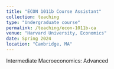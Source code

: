 ```yaml
---
title: "ECON 1011b Course Assistant"
collection: teaching
type: "Undergraduate course"
permalink: /teaching/econ-1011b-ca
venue: "Harvard University, Economics"
date: Spring 2024
location: "Cambridge, MA"
---
```


Intermediate Macroeconomics: Advanced
